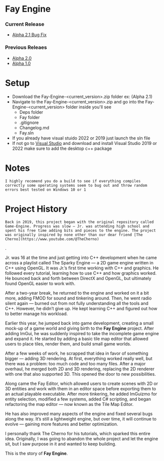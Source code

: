 # Fay Engine

### Current Release
 - [Alpha 2.1 Bug Fix](https://github.com/Roberto341/Fay-Engine/tree/a.2.1)
### Previous Releaes
- [Alpha 2.0](https://github.com/Roberto341/Fay-Engine/tree/a.2.0)
- [Alpha 1.0](https://github.com/Roberto341/Fay-Engine/tree/a.1.0)
# Setup
- Download the Fay-Engine-<current_version>.zip folder ex: (Alpha 2.1)
- Navigate to the Fay-Engine-<current_version>.zip and go into the Fay-Engine-<current_version> folder inside you'll see
    - Deps folder
    - Fay folder
    - .gitignore
    - Changelog.md
    - Fay.sln
- If you already have visual stuido 2022 or 2019 just launch the sln file
- If not go to [Visual Studio](https://visualstudio.microsoft.com/) and download and install Visual Studio 2019 or 2022 make sure to add the desktop c++ package

# Notes
    I highly recomend you do a build to see if everything compiles correctly some operating systems seem to bug out and throw random errors best tested on Windows 10 or 1
# Project History
	Back in 2019, this project began with the original repository called Game-Engine. Progress was slow — Jr. was attending high school and spent his free time adding bits and pieces to the engine. The project was originally inspired by none other than our dear friend [The Cherno](https://www.youtube.com/@TheCherno)
.

Jr. was 16 at the time and just getting into C++ development when he came across a playlist called The Sparky Engine — a 2D game engine written in C++ using OpenGL. It was Jr.’s first time working with C++ and graphics. He followed every tutorial, learning how to use C++ and how graphics worked. He bounced back and forth between DirectX and OpenGL, but ultimately found OpenGL easier to work with.

After a two-year break, he returned to the engine and worked on it a bit more, adding FMOD for sound and tinkering around. Then, he went radio silent again — burned out from not fully understanding all the tools and C++. However, he didn’t give up. He kept learning C++ and figured out how to better manage his workload.

Earlier this year, he jumped back into game development, creating a small mock-up of a game world and giving birth to the **Fay Engine** project. After adding ImGui, he was suddenly inspired to take the incomplete game engine and expand it. He started by adding a basic tile map editor that allowed users to place tiles, render them, and build small game worlds.

After a few weeks of work, he scrapped that idea in favor of something bigger — adding 3D rendering. At first, everything worked really well, but there was a problem: too much code and too many files. After a major overhaul, he merged both 2D and 3D rendering, replacing the 2D renderer with one that also supported 3D. This opened the door to new possibilities.

Along came the Fay Editor, which allowed users to create scenes with 2D or 3D entities and work with them in an editor space before exporting them to an actual playable executable. After more tinkering, he added ImGuizmo for entity selection, modified a few systems, added C# scripting, and began refactoring the map editor — now known as the Tile Map Editor.

He has also improved many aspects of the engine and fixed several bugs along the way. It’s still a lightweight engine, but over time, it will continue to evolve — gaining more features and better optimization.

I personally thank The Cherno for his tutorials, which sparked this entire idea. Originally, I was going to abandon the whole project and let the engine sit, but I saw purpose in it and wanted to keep building.

This is the story of **Fay Engine**.
